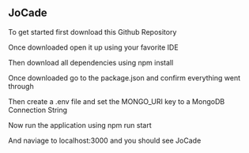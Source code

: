 ## JoCade

To get started first download this Github Repository

Once downloaded open it up using your favorite IDE 

Then download all dependencies using npm install

Once downloaded go to the package.json and confirm everything went through

Then create a .env file and set the MONGO_URI key to a MongoDB Connection String

Now run the application using npm run start

And naviage to localhost:3000 and you should see JoCade
